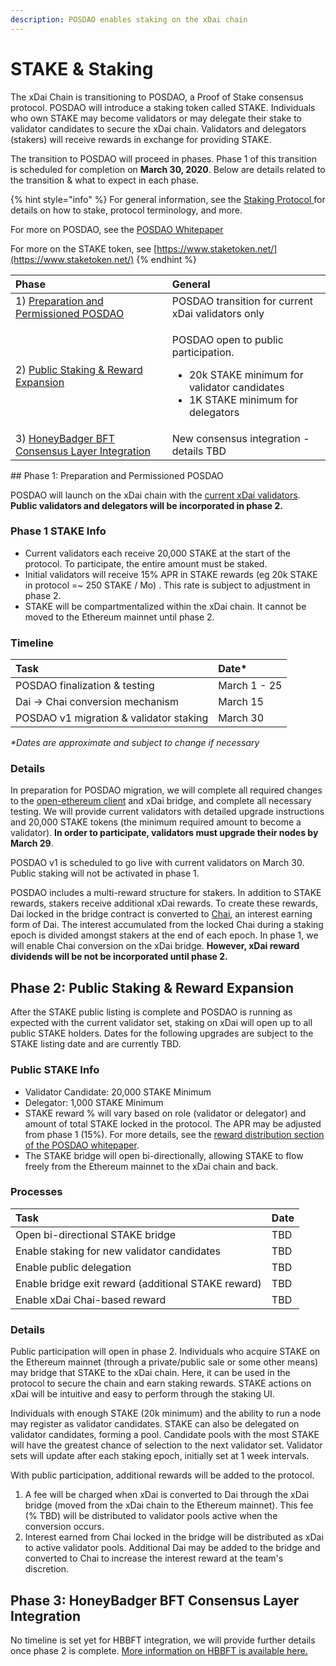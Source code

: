 ```yaml
---
description: POSDAO enables staking on the xDai chain
---
```


# STAKE & Staking

The xDai Chain is transitioning to POSDAO, a Proof of Stake consensus protocol. POSDAO will introduce a staking token called STAKE. Individuals who own STAKE may become validators or may delegate their stake to validator candidates to secure the xDai chain. Validators and delegators \(stakers\) will receive rewards in exchange for providing STAKE.

The transition to POSDAO will proceed in phases. Phase 1 of this transition is scheduled for completion on **March 30, 2020**. Below are details related to the transition & what to expect in each phase.

{% hint style="info" %}
For general information, see the [Staking Protocol ](../for-validators/staking-protocol/)for details on how to stake, protocol terminology, and more. 

For more on POSDAO, see the [POSDAO Whitepaper](../for-validators/posdao-whitepaper.md)

For more on the STAKE token, see [https://www.staketoken.net/](https://www.staketoken.net/)
{% endhint %}

<table>
  <thead>
    <tr>
      <th style="text-align:left">Phase</th>
      <th style="text-align:left">General</th>
    </tr>
  </thead>
  <tbody>
    <tr>
      <td style="text-align:left">1) <a href="stake-and-staking.md#phase-1-preparation-and-permissioned-posdao">Preparation and Permissioned POSDAO</a>
      </td>
      <td style="text-align:left">POSDAO transition for current xDai validators only</td>
    </tr>
    <tr>
      <td style="text-align:left">2) <a href="stake-and-staking.md#phase-2-public-staking-and-reward-expansion">Public Staking &amp; Reward Expansion</a>
      </td>
      <td style="text-align:left">
        <p>POSDAO open to public participation.</p>
        <ul>
          <li>20k STAKE minimum for validator candidates</li>
          <li>1K STAKE minimum for delegators</li>
        </ul>
      </td>
    </tr>
    <tr>
      <td style="text-align:left">3) <a href="stake-and-staking.md#phase-3-honeybadger-bft-consensus-layer-integration">HoneyBadger BFT Consensus Layer Integration</a>
      </td>
      <td style="text-align:left">New consensus integration - details TBD</td>
    </tr>
  </tbody>
</table>## Phase 1: Preparation and Permissioned POSDAO

POSDAO will launch on the xDai chain with the [current xDai validators](https://validators.poa.network/poa-dapps-validators). **Public validators and delegators will be incorporated in phase 2.**

### Phase 1 STAKE Info

* Current validators each receive 20,000 STAKE at the start of the protocol. To participate, the entire amount must be staked.
* Initial validators will receive 15% APR in STAKE rewards \(eg 20k STAKE in protocol =~ 250 STAKE / Mo\) . This rate is subject to adjustment in phase 2.
* STAKE will be compartmentalized within the xDai chain. It cannot be moved to the Ethereum mainnet until phase 2.

### Timeline

| Task | Date\* |
| :--- | :--- |
| POSDAO finalization & testing | March 1 - 25 |
| Dai -&gt; Chai conversion mechanism | March 15 |
| POSDAO v1 migration & validator staking | March 30 |

_\*Dates are approximate and subject to change if necessary_

### Details

In preparation for POSDAO migration, we will complete all required changes to the [open-ethereum client](https://github.com/poanetwork/open-ethereum) and xDai bridge, and complete all necessary testing. We will provide current validators with detailed upgrade instructions and 20,000 STAKE tokens \(the minimum required amount to become a validator\). **In order to participate, validators must upgrade their nodes by March 29**. 

POSDAO v1 is scheduled to go live with current validators on March 30. Public staking will not be activated in phase 1.

POSDAO includes a multi-reward structure for stakers. In addition to STAKE rewards, stakers receive additional xDai rewards.  To create these rewards, Dai locked in the bridge contract is converted to [Chai](https://chai.money/about.html), an interest earning form of Dai. The interest accumulated from the locked Chai during a staking epoch is divided amongst stakers at the end of each epoch. In phase 1, we will enable Chai conversion on the xDai bridge. **However, xDai reward dividends will be not be incorporated until phase 2.**

## Phase 2: Public Staking & Reward Expansion

After the STAKE public listing is complete and POSDAO is running as expected with the current validator set, staking on xDai will open up to all public STAKE holders.  Dates for the following upgrades are subject to the STAKE listing date and are currently TBD.

### Public STAKE Info

* Validator Candidate: 20,000 STAKE Minimum
* Delegator: 1,000 STAKE Minimum
* STAKE reward % will vary based on role \(validator or delegator\) and amount of total STAKE locked in the protocol. The APR may be adjusted from phase 1 \(15%\). For more details, see the [reward distribution section of the POSDAO whitepaper](https://forum.poa.network/t/posdao-white-paper/2208).
* The STAKE bridge will open bi-directionally, allowing STAKE to flow freely from the Ethereum mainnet to the xDai chain and back. 

### Processes

| Task | Date |
| :--- | :--- |
| Open bi-directional STAKE bridge | TBD |
| Enable staking for new validator candidates | TBD  |
| Enable public delegation | TBD  |
| Enable bridge exit reward \(additional STAKE reward\) | TBD |
| Enable xDai Chai-based reward | TBD  |

### Details

Public participation will open in phase 2. Individuals who acquire STAKE on the Ethereum mainnet \(through a private/public sale or some other means\) may bridge that STAKE to the xDai chain. Here, it can be used in the protocol to secure the chain and earn staking rewards. STAKE actions on xDai will be intuitive and easy to perform through the staking UI.

Individuals with enough STAKE \(20k minimum\) and the ability to run a node may register as validator candidates. STAKE can also be delegated on validator candidates, forming a pool. Candidate pools with the most STAKE will have the greatest chance of selection to the next validator set. Validator sets will update after each staking epoch, initially set at 1 week intervals.

With public participation, additional rewards will be added to the protocol.

1. A fee will be charged when xDai is converted to Dai through the xDai bridge \(moved from the xDai chain to the Ethereum mainnet\). This fee \(% TBD\) will be distributed to validator pools active when the conversion occurs.
2. Interest earned from Chai locked in the bridge will be distributed as xDai to active validator pools. Additional Dai may be added to the bridge and converted to Chai to increase the interest reward at the team's discretion.

## Phase 3: HoneyBadger BFT Consensus Layer Integration

No timeline is set yet for HBBFT integration, we will provide further details once phase 2 is complete. [ More information on HBBFT is available here.](../for-validators/consensus/honeybadger-bft-consensus/)

